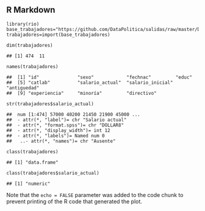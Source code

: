R Markdown
----------

    library(rio)
    base_trabajadores="https://github.com/DataPolitica/salidas/raw/master/Data/trabajadores.sav"
    trabajadores=import(base_trabajadores)

    dim(trabajadores)

    ## [1] 474  11

    names(trabajadores)

    ##  [1] "id"              "sexo"            "fechnac"         "educ"           
    ##  [5] "catlab"          "salario_actual"  "salario_inicial" "antiguedad"     
    ##  [9] "experiencia"     "minoría"         "directivo"

    str(trabajadores$salario_actual)

    ##  num [1:474] 57000 40200 21450 21900 45000 ...
    ##  - attr(*, "label")= chr "Salario actual"
    ##  - attr(*, "format.spss")= chr "DOLLAR8"
    ##  - attr(*, "display_width")= int 12
    ##  - attr(*, "labels")= Named num 0
    ##   ..- attr(*, "names")= chr "Ausente"

    class(trabajadores)

    ## [1] "data.frame"

    class(trabajadores$salario_actual)

    ## [1] "numeric"

Note that the `echo = FALSE` parameter was added to the code chunk to
prevent printing of the R code that generated the plot.
